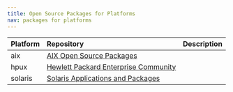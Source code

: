 ```yaml
---
title: Open Source Packages for Platforms
nav: packages for platforms
---
```


|Platform             |Repository           |Description|
|:--------------------|:--------------------|:-------------------------|
|aix                  |[AIX Open Source Packages](http://www.perzl.org/aix/)||
|hpux                 |[Hewlett Packard Enterprise Community](http://hpux.connect.org.uk/hppd/categories.html)||
|solaris              |[Solaris Applications and Packages](http://unixpackages.com/)||

